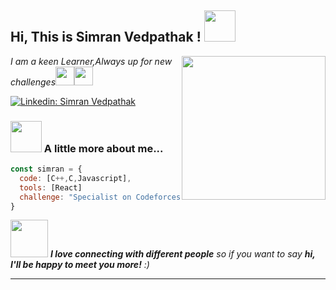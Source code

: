 <h2> Hi, This is Simran Vedpathak ! <img src="[https://media.giphy.com/media/mGcNjsfWAjY5AEZNw6/giphy.gif](https://www.google.com/url?sa=i&url=https%3A%2F%2Fnaruto.fandom.com%2Ff%2Fp%2F4400000000000046711%2Fr%2F4400000000000327358&psig=AOvVaw0bSgq2RH73Ar1PMFfSRDLU&ust=1667116171639000&source=images&cd=vfe&ved=0CA0QjRxqFwoTCMjlm-35hPsCFQAAAAAdAAAAABAE)" width="50"></h2>
<img align='right' src="[http://suspirosdeunalunaliteraria.tumblr.com/post/56729098047/uzumaki-naruto-en-un-h-roe-en-todos-los-sentidos](https://www.google.com/url?sa=i&url=https%3A%2F%2Fsteamcommunity.com%2Fsharedfiles%2Ffiledetails%2F%3Fid%3D1380155857&psig=AOvVaw0bSgq2RH73Ar1PMFfSRDLU&ust=1667116171639000&source=images&cd=vfe&ved=0CA0QjRxqFwoTCMjlm-35hPsCFQAAAAAdAAAAABAm)" width="230">
<p><em>I am a keen Learner,Always up for new challenges<img src="https://media.giphy.com/media/fYSnHlufseco8Fh93Z/giphy.gif" width="30"><img src="https://media.giphy.com/media/WUlplcMpOCEmTGBtBW/giphy.gif" width="30"> 
</em></p>


[![Linkedin: Simran Vedpathak](https://img.shields.io/badge/-simranvedpathak-blue?style=flat-square&logo=Linkedin&logoColor=white&link=https://www.linkedin.com/in/simranvedpathak/)]((https://www.linkedin.com/in/simran-vedpathak-b4a291207/))
<!-- [![GitHub Thaiane](https://img.shields.io/github/followers/thaiane?label=follow&style=social)](https://github.com/Thaiane) -->


### <img src="https://media.giphy.com/media/VgCDAzcKvsR6OM0uWg/giphy.gif" width="50"> A little more about me...  

```javascript
const simran = {  
  code: [C++,C,Javascript],
  tools: [React]
  challenge: "Specialist on Codeforces before the end of the year 2022"
}
```

<img src="https://media.giphy.com/media/LnQjpWaON8nhr21vNW/giphy.gif" width="60"> <em><b>I love connecting with different people</b> so if you want to say <b>hi, I'll be happy to meet you more!</b> :)</em>

---

<!---
SimranSv/SimranSv is a ✨ special ✨ repository because its `README.md` (this file) appears on your GitHub profile.
You can click the Preview link to take a look at your changes.
--->
